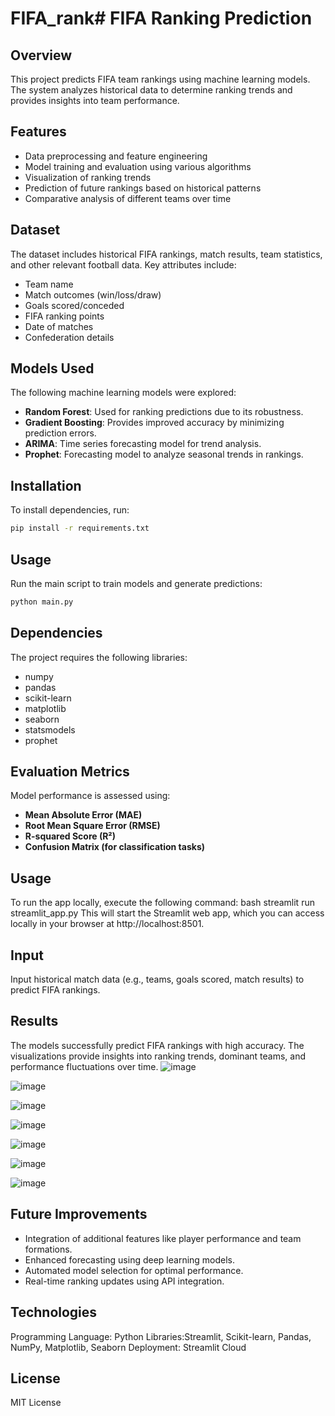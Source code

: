 # FIFA_rank# FIFA Ranking Prediction

## Overview
This project predicts FIFA team rankings using machine learning models. The system analyzes historical data to determine ranking trends and provides insights into team performance.

## Features
- Data preprocessing and feature engineering
- Model training and evaluation using various algorithms
- Visualization of ranking trends
- Prediction of future rankings based on historical patterns
- Comparative analysis of different teams over time

## Dataset
The dataset includes historical FIFA rankings, match results, team statistics, and other relevant football data. Key attributes include:
- Team name
- Match outcomes (win/loss/draw)
- Goals scored/conceded
- FIFA ranking points
- Date of matches
- Confederation details

## Models Used
The following machine learning models were explored:
- **Random Forest**: Used for ranking predictions due to its robustness.
- **Gradient Boosting**: Provides improved accuracy by minimizing prediction errors.
- **ARIMA**: Time series forecasting model for trend analysis.
- **Prophet**: Forecasting model to analyze seasonal trends in rankings.

## Installation
To install dependencies, run:
```sh
pip install -r requirements.txt
```

## Usage
Run the main script to train models and generate predictions:
```sh
python main.py
```

## Dependencies
The project requires the following libraries:
- numpy
- pandas
- scikit-learn
- matplotlib
- seaborn
- statsmodels
- prophet

## Evaluation Metrics
Model performance is assessed using:
- **Mean Absolute Error (MAE)**
- **Root Mean Square Error (RMSE)**
- **R-squared Score (R²)**
- **Confusion Matrix (for classification tasks)**

## Usage
To run the app locally, execute the following command: bash streamlit run streamlit_app.py This will start the Streamlit web app, which you can access locally in your browser at http://localhost:8501.

## Input
Input historical match data (e.g., teams, goals scored, match results) to predict FIFA rankings.

## Results
The models successfully predict FIFA rankings with high accuracy. The visualizations provide insights into ranking trends, dominant teams, and performance fluctuations over time.
![image](https://github.com/user-attachments/assets/905563b0-22f5-4b7b-9de3-fca7c2f42edd)

![image](https://github.com/user-attachments/assets/03e7c31a-37eb-46d3-9634-92c3d9d4d54a)

![image](https://github.com/user-attachments/assets/9807b09d-6c41-4925-ab6f-27729c598dab)

![image](https://github.com/user-attachments/assets/9a7b6df1-beec-4686-ab9b-859de8b42968)

![image](https://github.com/user-attachments/assets/d8926e8d-60f4-4835-a436-eace4ab19616)

![image](https://github.com/user-attachments/assets/1f5a78b9-5857-476e-9324-62557bca83d1)

![image](https://github.com/user-attachments/assets/d88b214e-59c0-4d68-84c8-803c2d104efb)



## Future Improvements
- Integration of additional features like player performance and team formations.
- Enhanced forecasting using deep learning models.
- Automated model selection for optimal performance.
- Real-time ranking updates using API integration.

## Technologies
Programming Language: Python Libraries:Streamlit, Scikit-learn, Pandas, NumPy, Matplotlib, Seaborn Deployment: Streamlit Cloud

## License

MIT License




